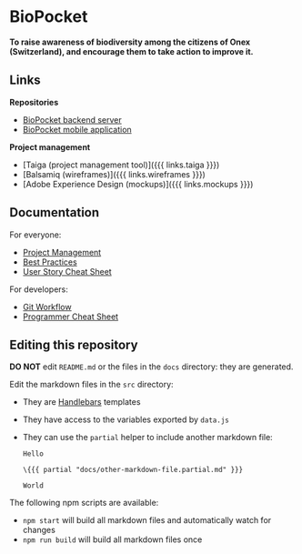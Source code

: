 # BioPocket

**To raise awareness of biodiversity among the citizens of Onex (Switzerland), and encourage them to take action to improve it.**



## Links

**Repositories**

* [BioPocket backend server](https://github.com/MediaComem/biopocket-backend#readme)
* [BioPocket mobile application](https://github.com/MediaComem/biopocket-mobile#readme)

**Project management**

* [Taiga (project management tool)]({{{ links.taiga }}})
* [Balsamiq (wireframes)]({{{ links.wireframes }}})
* [Adobe Experience Design (mockups)]({{{ links.mockups }}})



## Documentation

For everyone:

* [Project Management](docs/PROJECT-MANAGEMENT.md)
* [Best Practices](docs/BEST-PRACTICES.md)
* [User Story Cheat Sheet](docs/USER-STORY-CHEAT-SHEET.md)

For developers:

* [Git Workflow](docs/GIT-WORKFLOW.md)
* [Programmer Cheat Sheet](docs/PROGRAMMER-CHEAT-SHEET.md)



## Editing this repository

**DO NOT** edit `README.md` or the files in the `docs` directory: they are generated.

Edit the markdown files in the `src` directory:

* They are [Handlebars][handlebars] templates
* They have access to the variables exported by `data.js`
* They can use the `partial` helper to include another markdown file:

  ```
  Hello

  \{{{ partial "docs/other-markdown-file.partial.md" }}}

  World
  ```

The following npm scripts are available:

* `npm start` will build all markdown files and automatically watch for changes
* `npm run build` will build all markdown files once



[handlebars]: http://handlebarsjs.com
